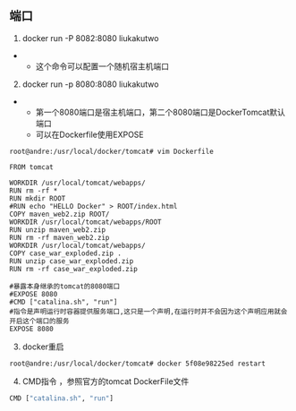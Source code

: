 ## 端口

1. docker run -P 8082:8080 liukakutwo

+ - 这个命令可以配置一个随机宿主机端口

2. docker run -p 8080:8080 liukakutwo

+ - 第一个8080端口是宿主机端口，第二个8080端口是DockerTomcat默认端口
  - 可以在Dockerfile使用EXPOSE

```shell
root@andre:/usr/local/docker/tomcat# vim Dockerfile 

FROM tomcat

WORKDIR /usr/local/tomcat/webapps/
RUN rm -rf *
RUN mkdir ROOT
#RUN echo "HELLO Docker" > ROOT/index.html
COPY maven_web2.zip ROOT/
WORKDIR /usr/local/tomcat/webapps/ROOT
RUN unzip maven_web2.zip
RUN rm -rf maven_web2.zip
WORKDIR /usr/local/tomcat/webapps/
COPY case_war_exploded.zip .
RUN unzip case_war_exploded.zip
RUN rm -rf case_war_exploded.zip

#暴露本身继承的tomcat的8080端口
#EXPOSE 8080
#CMD ["catalina.sh", "run"]
#指令是声明运行时容器提供服务端口,这只是一个声明,在运行时并不会因为这个声明应用就会开启这个端口的服务
EXPOSE 8080

```

3. docker重启

```
root@andre:/usr/local/docker/tomcat# docker 5f08e98225ed restart
```

4. CMD指令 ，参照官方的tomcat DockerFile文件

```bash
CMD ["catalina.sh", "run"]
```

